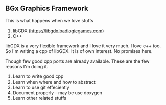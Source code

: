 ## BGx Graphics Framework

This is what happens when we love stuffs
1) libGDX (https://libgdx.badlogicgames.com)
2) C++

libGDX is a very flexible framework and I love it very much. 
I love c++ too. So I'm writing a cpp of libGDX. It is of own interest. No promises here. 

Though few good cpp ports are already available. These are the few reasons I'm doing it. 
1) Learn to write good cpp
2) Learn when where and how to abstract
3) Learn to use git effeciently
4) Document properly - may be use doxygen
5) Learn other related stuffs 

